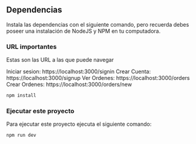 ## Dependencias
Instala las dependencias con el siguiente comando, pero recuerda debes poseer una instalación de NodeJS y NPM en tu computadora.

### URL importantes
Estas son las URL a las que puede navegar

Iniciar sesion: https://localhost:3000/signin
Crear Cuenta: https://localhost:3000/signup
Ver Ordenes: https://localhost:3000/orders
Crear Ordenes: https://localhost:3000/orders/new

```bash
npm install
```

### Ejecutar este proyecto
Para ejecutar este proyecto ejecuta el siguiente comando:

```bash
npm run dev
```

